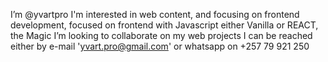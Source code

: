 I’m @yvartpro
I'm interested in web content, and focusing on frontend development, 
focused on frontend with Javascript either Vanilla or REACT, the Magic
I’m looking to collaborate on my web projects
I can be reached either by e-mail 'yvart.pro@gmail.com' or whatsapp on +257 79 921 250
